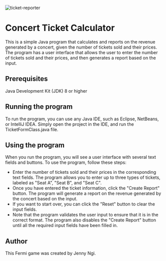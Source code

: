![ticket-reporter](https://user-images.githubusercontent.com/75710628/223286891-bf42d623-6635-4206-9bc4-ce61a5bc834f.png)

# Concert Ticket Calculator
This is a simple Java program that calculates and reports on the revenue generated by a concert, given the number of tickets sold and their prices. The program has a user interface that allows the user to enter the number of tickets sold and their prices, and then generates a report based on the input.

## Prerequisites
Java Development Kit (JDK) 8 or higher

## Running the program
To run the program, you can use any Java IDE, such as Eclipse, NetBeans, or IntelliJ IDEA. Simply open the project in the IDE, and run the TicketFormClass.java file.

## Using the program
When you run the program, you will see a user interface with several text fields and buttons. To use the program, follow these steps:

- Enter the number of tickets sold and their prices in the corresponding text fields. The program allows you to enter up to three types of tickets, labeled as "Seat A", "Seat B", and "Seat C".
- Once you have entered the ticket information, click the "Create Report" button. The program will generate a report on the revenue generated by the concert based on the input.
- If you want to start over, you can click the "Reset" button to clear the input fields.
- Note that the program validates the user input to ensure that it is in the correct format. The program also disables the "Create Report" button until all the required input fields have been filled in.

## Author
This Fermi game was created by Jenny Ngi.
